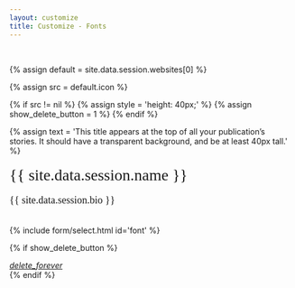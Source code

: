 ```yaml
---
layout: customize
title: Customize - Fonts
---
```


<div class="mdl-card__supporting-text">
<br>

{% assign default = site.data.session.websites[0] %}

{% assign src = default.icon %}

{% if src != nil  %}
{% assign style = 'height: 40px;' %}
{% assign show_delete_button = 1 %}
{% endif %}

{% assign text = 'This title appears at the top of all your publication’s stories. It should have a transparent background, and be at least 40px tall.' %}


<link rel="stylesheet" href="https://fonts.googleapis.com/css2?family={{ default.font.primary }}&family={{ default.font.secondary }}">
<div style="font-family: '{{ default.font.primary }}', serif; font-size: 28px; line-height: 1.5; margin-bottom: 10px;">{{ site.data.session.name }}</div>
<div style="font-family: '{{ default.font.secondary }}', serif; font-size: 18px; line-height: 1.5;">{{ site.data.session.bio }}</div>

<br>

{% include form/select.html id='font' %}

</div>

{% if show_delete_button %}
<div class="mdl-card__menu">
    <a id="delete_forever" href="#" class="mdl-button mdl-button--icon mdl-js-button mdl-js-ripple-effect">
        <i class="material-icons">delete_forever</i>
    </a>
</div>
{% endif %}